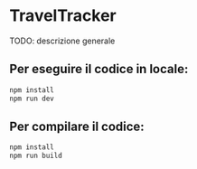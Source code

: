 # TravelTracker

TODO: descrizione generale

## Per eseguire il codice in locale:

```sh
npm install
npm run dev
```

## Per compilare il codice:

```sh
npm install
npm run build
```